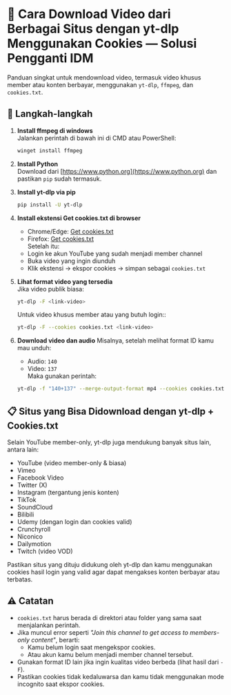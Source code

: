 # 🎥 Cara Download Video dari Berbagai Situs dengan yt-dlp Menggunakan Cookies — Solusi Pengganti IDM

Panduan singkat untuk mendownload video, termasuk video khusus member atau konten berbayar, menggunakan `yt-dlp`, `ffmpeg`, dan `cookies.txt`.

## 🔧 Langkah-langkah

1. **Install ffmpeg di windows**  
   Jalankan perintah di bawah ini di CMD atau PowerShell:
   ```bash
   winget install ffmpeg
   ```

2. **Install Python**  
   Download dari [https://www.python.org](https://www.python.org) dan pastikan `pip` sudah termasuk.

3. **Install yt-dlp via pip**
   ```bash
   pip install -U yt-dlp
   ```

4. **Install ekstensi Get cookies.txt di browser**  
   - Chrome/Edge: [Get cookies.txt](https://chrome.google.com/webstore/detail/get-cookiestxt/lmjcdiepejehfhakfmbocgpoljhfledg)  
   - Firefox: [Get cookies.txt](https://addons.mozilla.org/en-US/firefox/addon/cookies-txt/)  
   Setelah itu:
   - Login ke akun YouTube yang sudah menjadi member channel
   - Buka video yang ingin diunduh
   - Klik ekstensi → ekspor cookies → simpan sebagai `cookies.txt`

5. **Lihat format video yang tersedia**  
   Jika video publik biasa:
   ```bash
   yt-dlp -F <link-video>
   ```
   Untuk video khusus member atau yang butuh login::
   ```bash
   yt-dlp -F --cookies cookies.txt <link-video>
   ```

6. **Download video dan audio**
   Misalnya, setelah melihat format ID kamu mau unduh:
   - Audio: `140`
   - Video: `137`  
   Maka gunakan perintah:
   ```bash
   yt-dlp -f "140+137" --merge-output-format mp4 --cookies cookies.txt <link-video>
   ```
## 📋 Situs yang Bisa Didownload dengan yt-dlp + Cookies.txt
Selain YouTube member-only, yt-dlp juga mendukung banyak situs lain, antara lain:

- YouTube (video member-only & biasa)
- Vimeo
- Facebook Video
- Twitter (X)
- Instagram (tergantung jenis konten)
- TikTok
- SoundCloud
- Bilibili
- Udemy (dengan login dan cookies valid)
- Crunchyroll
- Niconico
- Dailymotion
- Twitch (video VOD)

Pastikan situs yang dituju didukung oleh yt-dlp dan kamu menggunakan cookies hasil login yang valid agar dapat mengakses konten berbayar atau terbatas.

## ⚠️ Catatan

- `cookies.txt` harus berada di direktori atau folder yang sama saat menjalankan perintah.
- Jika muncul error seperti *"Join this channel to get access to members-only content"*, berarti:
  - Kamu belum login saat mengekspor cookies.
  - Atau akun kamu belum menjadi member channel tersebut.
- Gunakan format ID lain jika ingin kualitas video berbeda (lihat hasil dari `-F`).
- Pastikan cookies tidak kedaluwarsa dan kamu tidak menggunakan mode incognito saat ekspor cookies.
